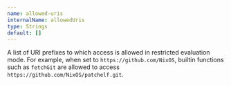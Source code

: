 ```yaml
---
name: allowed-uris
internalName: allowedUris
type: Strings
default: []
---
```

A list of URI prefixes to which access is allowed in restricted
evaluation mode. For example, when set to
`https://github.com/NixOS`, builtin functions such as `fetchGit` are
allowed to access `https://github.com/NixOS/patchelf.git`.
